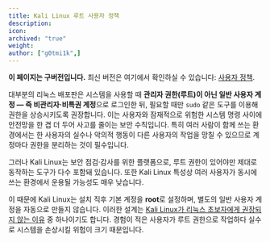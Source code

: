 ```yaml
---
title: Kali Linux 루트 사용자 정책
description:
icon:
archived: "true"
weight:
author: ["g0tmi1k",]
---
```


**이 페이지는 구버전입니다.** 최신 버전은 여기에서 확인하실 수 있습니다: [사용자 정책](/docs/policy/kali-linux-user-policy/).

대부분의 리눅스 배포판은 시스템을 사용할 때 **관리자 권한(루트)이 아닌 일반 사용자 계정 — 즉 비관리자·비특권 계정**으로 로그인한 뒤, 필요할 때만 `sudo` 같은 도구를 이용해 권한을 상승시키도록 권장합니다. 이는 사용자와 잠재적으로 위험한 시스템 명령 사이에 안전망을 한 겹 더 두어 사고를 줄이는 보안 수칙입니다. 특히 여러 사람이 함께 쓰는 환경에서는 한 사용자의 실수나 악의적 행동이 다른 사용자의 작업을 망칠 수 있으므로 계정마다 권한을 분리하는 것이 필수입니다.

그러나 Kali Linux는 보안 점검·감사를 위한 플랫폼으로, 루트 권한이 있어야만 제대로 동작하는 도구가 다수 포함돼 있습니다. 또한 Kali Linux 특성상 여러 사용자가 동시에 쓰는 환경에서 운용될 가능성도 매우 낮습니다.

이 때문에 Kali Linux는 설치 직후 기본 계정을 **root**로 설정하며, 별도의 일반 사용자 계정을 자동으로 만들지 않습니다. 이러한 설계는 [Kali Linux가 리눅스 초보자에게 권장되지 않는 이유](/docs/introduction/should-i-use-kali-linux/) 중 하나이기도 합니다. 경험이 적은 사용자가 루트 권한으로 작업하다 실수로 시스템을 손상시킬 위험이 크기 때문입니다.
